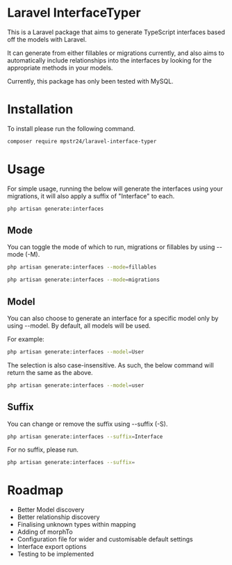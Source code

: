 # Laravel InterfaceTyper

This is a Laravel package that aims to generate TypeScript interfaces based off the models with Laravel.

It can generate from either fillables or migrations currently, and also aims to automatically include relationships into
the interfaces by looking for the appropriate methods in your models.

Currently, this package has only been tested with MySQL.

# Installation

To install please run the following command.

```bash
composer require mpstr24/laravel-interface-typer
```

# Usage

For simple usage, running the below will generate the interfaces using your migrations, it will also apply a suffix of "Interface" to each. 

```bash
php artisan generate:interfaces
```

## Mode

You can toggle the mode of which to run, migrations or fillables by using --mode (-M).

```bash
php artisan generate:interfaces --mode=fillables
```

```bash
php artisan generate:interfaces --mode=migrations
```

## Model
You can also choose to generate an interface for a specific model only by using --model. By default, all models will be used.

For example:

```bash
php artisan generate:interfaces --model=User
```

The selection is also case-insensitive. As such, the below command will return the same as the above.

```bash
php artisan generate:interfaces --model=user
```


## Suffix

You can change or remove the suffix using --suffix (-S).

```bash
php artisan generate:interfaces --suffix=Interface
```

For no suffix, please run.

```bash
php artisan generate:interfaces --suffix=
```

# Roadmap

- Better Model discovery
- Better relationship discovery
- Finalising unknown types within mapping
- Adding of morphTo
- Configuration file for wider and customisable default settings
- Interface export options
- Testing to be implemented
